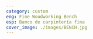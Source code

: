 ```yaml
---
category: custom
eng: Fine Woodworking Bench
esp: Banco de carpintería fina
cover_image: ./images/BENCH.jpg
---
```


